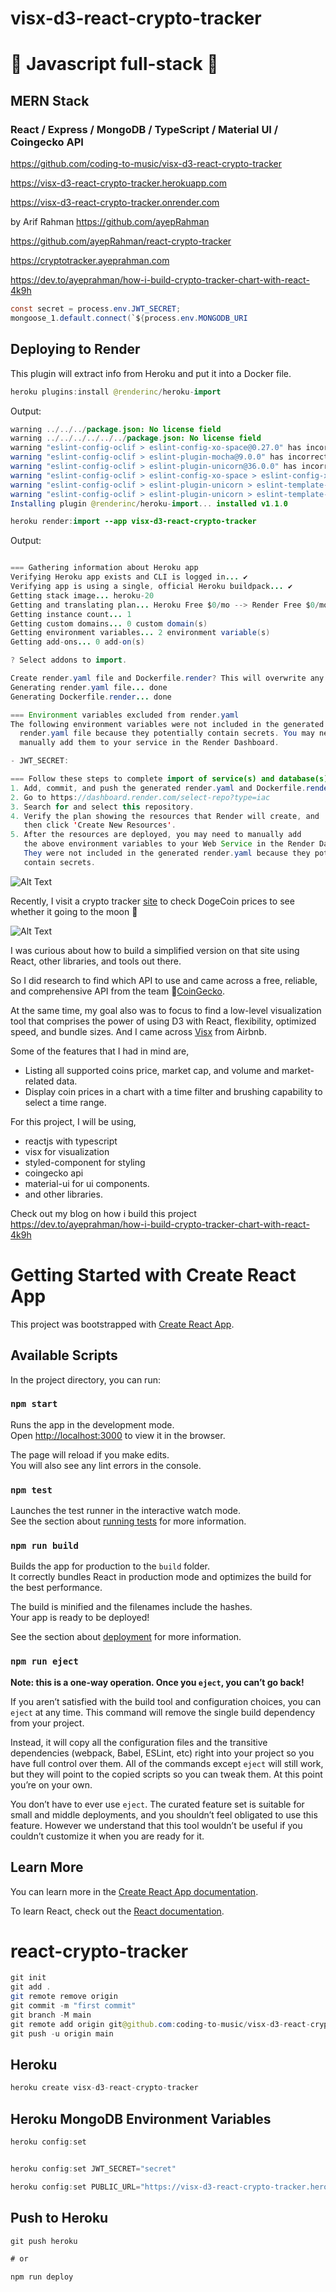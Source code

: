 # visx-d3-react-crypto-tracker

# 🚀 Javascript full-stack 🚀

## MERN Stack

### React / Express / MongoDB / TypeScript / Material UI / Coingecko API

https://github.com/coding-to-music/visx-d3-react-crypto-tracker

https://visx-d3-react-crypto-tracker.herokuapp.com

https://visx-d3-react-crypto-tracker.onrender.com

by Arif Rahman https://github.com/ayepRahman

https://github.com/ayepRahman/react-crypto-tracker

https://cryptotracker.ayeprahman.com

https://dev.to/ayeprahman/how-i-build-crypto-tracker-chart-with-react-4k9h

```java
const secret = process.env.JWT_SECRET;
mongoose_1.default.connect(`${process.env.MONGODB_URI
```

## Deploying to Render

This plugin will extract info from Heroku and put it into a Docker file.

```java
heroku plugins:install @renderinc/heroku-import
```

Output:

```java
warning ../../../package.json: No license field
warning ../../../../../../package.json: No license field
warning "eslint-config-oclif > eslint-config-xo-space@0.27.0" has incorrect peer dependency "eslint@>=7.20.0".
warning "eslint-config-oclif > eslint-plugin-mocha@9.0.0" has incorrect peer dependency "eslint@>=7.0.0".
warning "eslint-config-oclif > eslint-plugin-unicorn@36.0.0" has incorrect peer dependency "eslint@>=7.32.0".
warning "eslint-config-oclif > eslint-config-xo-space > eslint-config-xo@0.35.0" has incorrect peer dependency "eslint@>=7.20.0".
warning "eslint-config-oclif > eslint-plugin-unicorn > eslint-template-visitor@2.3.2" has incorrect peer dependency "eslint@>=7.0.0".
warning "eslint-config-oclif > eslint-plugin-unicorn > eslint-template-visitor > @babel/eslint-parser@7.16.3" has incorrect peer dependency "eslint@^7.5.0 || ^8.0.0".
Installing plugin @renderinc/heroku-import... installed v1.1.0
```

```java
heroku render:import --app visx-d3-react-crypto-tracker
```

Output:

```java

=== Gathering information about Heroku app
Verifying Heroku app exists and CLI is logged in... ✔️
Verifying app is using a single, official Heroku buildpack... ✔️
Getting stack image... heroku-20
Getting and translating plan... Heroku Free $0/mo --> Render Free $0/mo
Getting instance count... 1
Getting custom domains... 0 custom domain(s)
Getting environment variables... 2 environment variable(s)
Getting add-ons... 0 add-on(s)

? Select addons to import.

Create render.yaml file and Dockerfile.render? This will overwrite any existing files with the same name. (y/n): y
Generating render.yaml file... done
Generating Dockerfile.render... done

=== Environment variables excluded from render.yaml
The following environment variables were not included in the generated
  render.yaml file because they potentially contain secrets. You may need to
  manually add them to your service in the Render Dashboard.

- JWT_SECRET:

=== Follow these steps to complete import of service(s) and database(s) to Render
1. Add, commit, and push the generated render.yaml and Dockerfile.render to GitHub or GitLab.
2. Go to https://dashboard.render.com/select-repo?type=iac
3. Search for and select this repository.
4. Verify the plan showing the resources that Render will create, and
   then click 'Create New Resources'.
5. After the resources are deployed, you may need to manually add
   the above environment variables to your Web Service in the Render Dashboard.
   They were not included in the generated render.yaml because they potentially
   contain secrets.
```

![Alt Text](./src/assets/dc.gif)

Recently, I visit a crypto tracker [site](https://coinmarketcap.com/currencies/bitcoin/) to check DogeCoin prices to see whether it going to the moon 🚀

![Alt Text](https://media.giphy.com/media/Ogak8XuKHLs6PYcqlp/giphy.gif)

I was curious about how to build a simplified version on that site using React, other libraries, and tools out there.

So I did research to find which API to use and came across a free, reliable, and comprehensive API from the team 🦎[CoinGecko](https://www.coingecko.com/en/api).

At the same time, my goal also was to focus to find a low-level visualization tool that comprises the power of using D3 with React, flexibility, optimized speed, and bundle sizes. And I came across [Visx](https://airbnb.io/visx/) from Airbnb.

Some of the features that I had in mind are,

- Listing all supported coins price, market cap, and volume and market-related data.
- Display coin prices in a chart with a time filter and brushing capability to select a time range.

For this project, I will be using,

- reactjs with typescript
- visx for visualization
- styled-component for styling
- coingecko api
- material-ui for ui components.
- and other libraries.

Check out my blog on how i build this project https://dev.to/ayeprahman/how-i-build-crypto-tracker-chart-with-react-4k9h

# Getting Started with Create React App

This project was bootstrapped with [Create React App](https://github.com/facebook/create-react-app).

## Available Scripts

In the project directory, you can run:

### `npm start`

Runs the app in the development mode.\
Open [http://localhost:3000](http://localhost:3000) to view it in the browser.

The page will reload if you make edits.\
You will also see any lint errors in the console.

### `npm test`

Launches the test runner in the interactive watch mode.\
See the section about [running tests](https://facebook.github.io/create-react-app/docs/running-tests) for more information.

### `npm run build`

Builds the app for production to the `build` folder.\
It correctly bundles React in production mode and optimizes the build for the best performance.

The build is minified and the filenames include the hashes.\
Your app is ready to be deployed!

See the section about [deployment](https://facebook.github.io/create-react-app/docs/deployment) for more information.

### `npm run eject`

**Note: this is a one-way operation. Once you `eject`, you can’t go back!**

If you aren’t satisfied with the build tool and configuration choices, you can `eject` at any time. This command will remove the single build dependency from your project.

Instead, it will copy all the configuration files and the transitive dependencies (webpack, Babel, ESLint, etc) right into your project so you have full control over them. All of the commands except `eject` will still work, but they will point to the copied scripts so you can tweak them. At this point you’re on your own.

You don’t have to ever use `eject`. The curated feature set is suitable for small and middle deployments, and you shouldn’t feel obligated to use this feature. However we understand that this tool wouldn’t be useful if you couldn’t customize it when you are ready for it.

## Learn More

You can learn more in the [Create React App documentation](https://facebook.github.io/create-react-app/docs/getting-started).

To learn React, check out the [React documentation](https://reactjs.org/).

# react-crypto-tracker

```java
git init
git add .
git remote remove origin
git commit -m "first commit"
git branch -M main
git remote add origin git@github.com:coding-to-music/visx-d3-react-crypto-tracker.git
git push -u origin main
```

## Heroku

```java
heroku create visx-d3-react-crypto-tracker
```

## Heroku MongoDB Environment Variables

```java
heroku config:set


heroku config:set JWT_SECRET="secret"

heroku config:set PUBLIC_URL="https://visx-d3-react-crypto-tracker.herokuapp.com"
```

## Push to Heroku

```java
git push heroku

# or

npm run deploy
```
